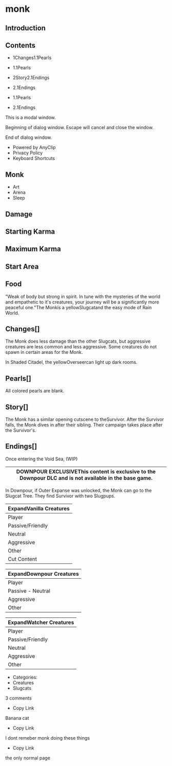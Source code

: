 # monk

## Introduction

## Contents

- 1Changes1.1Pearls
- 1.1Pearls
- 2Story2.1Endings
- 2.1Endings

- 1.1Pearls

- 2.1Endings

This is a modal window.

Beginning of dialog window. Escape will cancel and close the window.

End of dialog window.

- Powered by AnyClip
- Privacy Policy
- Keyboard Shortcuts

## Monk

- Art
- Arena
- Sleep

## Damage

## Starting Karma

## Maximum Karma

## Start Area

## Food

"Weak of body but strong in spirit. In tune with the mysteries of the world and empathetic to it's creatures, your journey will be a significantly more peaceful one."The Monkis a yellowSlugcatand the easy mode of Rain World.

## Changes[]

The Monk does less damage than the other Slugcats, but aggressive creatures are less common and less aggressive. Some creatures do not spawn in certain areas for the Monk.

In Shaded Citadel, the yellowOverseercan light up dark rooms.

## Pearls[]

All colored pearls are blank.

## Story[]

The Monk has a similar opening cutscene to theSurvivor. After the Survivor falls, the Monk dives in after their sibling. Their campaign takes place after the Survivor's.

## Endings[]

Once entering the Void Sea, (WIP)

| DOWNPOUR EXCLUSIVEThis content is exclusive to the Downpour DLC and is not available in the base game. |
| --- |

In Downpour, if Outer Expanse was unlocked, the Monk can go to the Slugcat Tree. They find Survivor with two Slugpups.

| ExpandVanilla Creatures |
| --- |
| Player | Slugcats- (Survivor-Monk-Hunter) |
| Passive/Friendly | Batfly•Infant Noodlefly•Eggbug•Hazer•Rain Deer•Lantern Mouse•Grapple Worm•Vulture Grub•Overseer•Monster Kelp•Sea Leech•Pole Plant |
| Neutral | Scavenger•Noodlefly•Garbage Worm•Jetfish•Snail•Infant Centipede |
| Aggressive | Lizards- (Green Lizard-Pink Lizard-Blue Lizard-White Lizard-Black Lizard-Yellow Lizard-Salamander-Cyan Lizard-Red Lizard) • Vultures - (Vulture-King Vulture) • Centipedes - (Centipede-Red Centipede-Centiwing) • Spiders - (Coalescipede-Big Spider-Spitter Spider) •Dropwig•Miros Bird• Rot - (Brother Long Legs-Daddy Long Legs) • Leeches - (Red Leech-Sea Leech) •Worm Grass•Leviathan•Squidcada |
| Other | Iterators- (Five Pebbles-Looks to the Moon) •Neuron Fly•Echo•Guardian•Void Worm |
| Cut Content | Nightcat-Judge |

| ExpandDownpour Creatures |
| --- |
| Player | Gourmand-Artificer-Rivulet-Spearmaster-Saint |
| Passive - Neutral | Yeek•Mother Spider•Elite Scavenger•Inspector•Firebug |
| Aggressive | (Caramel Lizard-Strawberry Lizard-Eel Lizard) •Miros Vulture•Aquapede•Stowaway•Terror Long Legs•Giant Jellyfish•Jungle Leech |
| Other | Slugpup•Hunter Long Legs•Chieftan Scavenger•Silver of Straw•???•Train Lizard |  |

| ExpandWatcher Creatures |
| --- |
| Player | The Watcher |
| Passive/Friendly |  |
| Neutral | Moth |
| Aggressive | Sand Worm |
| Other | Echo |

- Categories:
- Creatures
- Slugcats

3 comments

- Copy Link

Banana cat

- Copy Link

I dont remeber monk doing these things

- Copy Link

the only normal page

